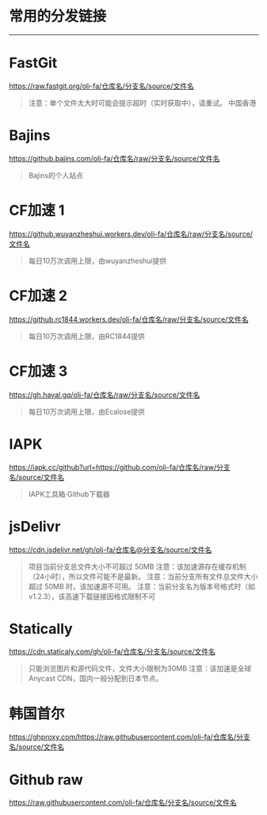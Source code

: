 # 常用的分发链接

----

# FastGit

https://raw.fastgit.org/oli-fa/仓库名/分支名/source/文件名

>注意：单个文件太大时可能会提示超时（实时获取中），请重试。
>中国香港

# Bajins

https://github.bajins.com/oli-fa/仓库名/raw/分支名/source/文件名

>Bajins的个人站点

# CF加速 1

https://github.wuyanzheshui.workers.dev/oli-fa/仓库名/raw/分支名/source/文件名

>每日10万次调用上限，由wuyanzheshui提供

# CF加速 2

https://github.rc1844.workers.dev/oli-fa/仓库名/raw/分支名/source/文件名

>每日10万次调用上限，由RC1844提供

# CF加速 3

https://gh.haval.gq/oli-fa/仓库名/raw/分支名/source/文件名

>每日10万次调用上限，由Ecalose提供

# IAPK

https://iapk.cc/github?url=https://github.com/oli-fa/仓库名/raw/分支名/source/文件名

>IAPK工具箱·Github下载器

# jsDelivr

https://cdn.jsdelivr.net/gh/oli-fa/仓库名@分支名/source/文件名

>项目当前分支总文件大小不可超过 50MB
>注意：该加速源存在缓存机制（24小时），所以文件可能不是最新。
>注意：当前分支所有文件总文件大小超过 50MB 时，该加速源不可用。
>注意：当前分支名为版本号格式时（如 v1.2.3），该高速下载链接因格式限制不可

# Statically

https://cdn.staticaly.com/gh/oli-fa/仓库名/分支名/source/文件名

>只能浏览图片和源代码文件，文件大小限制为30MB
>注意：该加速是全球 Anycast CDN，国内一般分配到日本节点。


# 韩国首尔

https://ghproxy.com/https://raw.githubusercontent.com/oli-fa/仓库名/分支名/source/文件名


# Github raw

https://raw.githubusercontent.com/oli-fa/仓库名/分支名/source/文件名

